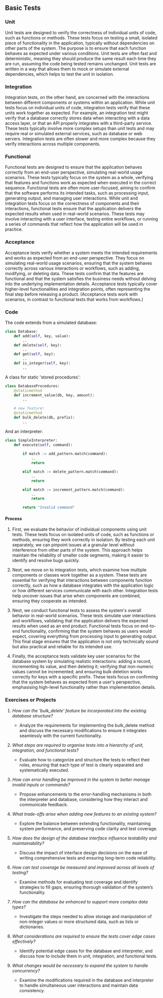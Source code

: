 ## Basic Tests

### Unit

Unit tests are designed to verify the correctness of individual units of code, such as
functions or methods. These tests focus on testing a small, isolated piece of functionality
in the application, typically without dependencies on other parts of the system. The purpose
is to ensure that each function behaves as expected under various conditions. Unit tests
are often fast and deterministic, meaning they should produce the same result each time
they are run, assuming the code being tested remains unchanged. Unit tests are written in
a way that allows them to mock or simulate external dependencies, which helps to test the
unit in isolation.

### Integration

Integration tests, on the other hand, are concerned with the interactions between different
components or systems within an application. While unit tests focus on individual units of code,
integration tests verify that these units work together as expected. For example, an integration
test might verify that a database correctly stores data when interacting with a data access layer,
or that an API properly integrates with a third-party service. These tests typically involve more
complex setups than unit tests and may require real or simulated external services, such as database
or web servers. Integration tests are often slower and more complex because they verify interactions
across multiple components.

### Functional

Functional tests are designed to ensure that the application behaves correctly from an end-user
perspective, simulating real-world usage scenarios. These tests typically focus on the system as
a whole, verifying that features and functions work as expected when executed in the correct sequence.
Functional tests are often more user-focused, aiming to confirm that the software performs its
intended tasks, such as processing input, generating output, and managing user interactions.
While unit and integration tests focus on the correctness of components and their interactions,
functional tests ensure that the application delivers the expected results when used in real-world
scenarios. These tests may involve interacting with a user interface, testing entire workflows,
or running a series of commands that reflect how the application will be used in practice.

### Acceptance

Acceptance tests verify whether a system meets the intended requirements and works as expected
from an end-user perspective. They focus on simulating real-world usage scenarios, ensuring that
the system behaves correctly across various interactions or workflows, such as adding, modifying,
or deleting data. These tests confirm that the features are functional and that the system satisfies
the business needs without delving into the underlying implementation details. Acceptance tests
typically cover higher-level functionalities and integration points, often representing the final
step before releasing a product. (Acceptance tests work with scenarios, in contrast to functional
tests that works from workflows.)

### Code

The code extends from a simulated database:

```python
class Database:
    def add(self, key, value):
        ..
    def delete(self, key):
        ..
    def get(self, key):
        ..
    def is_integer(self, key):
        ..
```

A class for static 'stored procedures':

```python
class DatabaseProcedures:
    @staticmethod
    def increment_value(db, key, amount):
        ..

    # new feature!
    @staticmethod
    def bulk_delete(db, prefix):
        ..
```


And an interpreter:

```python
class SimpleInterpreter:
    def execute(self, command):
        
        if match := add_pattern.match(command):
            ..
            return

        elif match := delete_pattern.match(command):
            ..
            return

        elif match := increment_pattern.match(command):
            ..
            return

        return "Invalid command"
```

#### Process

1. First, we evaluate the behavior of individual components using unit tests. These tests focus
on isolated units of code, such as functions or methods, ensuring they work correctly in
isolation. By testing each unit separately, we can pinpoint issues at a granular level without
interference from other parts of the system. This approach helps maintain the reliability of
smaller code segments, making it easier to identify and resolve bugs quickly.

2. Next, we move on to integration tests, which examine how multiple components or classes work
together as a system. These tests are essential for verifying that interactions between components
function correctly, such as how a database integrates with the application logic or how different
services communicate with each other. Integration tests help uncover issues that arise when components
are combined, ensuring they cooperate as intended.

3. Next, we conduct functional tests to assess the system's overall behavior in real-world
scenarios. These tests simulate user interactions and workflows, validating that the application
delivers the expected results when used as an end product. Functional tests focus on end-to-end
functionality, confirming that the system behaves as users would expect, covering everything from
processing input to generating output. This final stage ensures that the application is not only
technically sound but also practical and reliable for its intended use.

4. Finally, the acceptance tests validate key user scenarios for the database system by simulating
realistic interactions: adding a record, incrementing its value, and then deleting it; verifying
that non-numeric values cannot be incremented; and ensuring bulk deletion works correctly for
keys with a specific prefix. These tests focus on confirming that the system behaves as expected
from a user's perspective, emphasising high-level functionality rather than implementation details.

### Exercises or Projects

1. *How can the 'bulk_delete' feature be incorporated into the existing database structure?*
    - Analyze the requirements for implementing the bulk_delete method and discuss the necessary modifications to ensure it integrates seamlessly with the current functionality.

2. *What steps are required to organise tests into a hierarchy of unit, integration, and functional tests?*
	- Evaluate how to categorize and structure the tests to reflect their roles, ensuring that each type of test is clearly separated and systematically executed.

3. *How can error handling be improved in the system to better manage invalid inputs or commands?*
    - Propose enhancements to the error-handling mechanisms in both the interpreter and database, considering how they interact and communicate feedback.

4. *What trade-offs arise when adding new features to an existing system?*
	- Explore the balance between extending functionality, maintaining system performance, and preserving code clarity and test coverage.

5. *How does the design of the database interface influence testability and maintainability?*
	- Discuss the impact of interface design decisions on the ease of writing comprehensive tests and ensuring long-term code reliability.

6. *How can test coverage be measured and improved across all levels of testing?*
	- Examine methods for evaluating test coverage and identify strategies to fill gaps, ensuring thorough validation of the system’s functionality.

7. *How can the database be enhanced to support more complex data types?*
    - Investigate the steps needed to allow storage and manipulation of non-integer values or more structured data, such as lists or dictionaries.

8. *What considerations are required to ensure the tests cover edge cases effectively?*
    - Identify potential edge cases for the database and interpreter, and discuss how to include them in unit, integration, and functional tests.

9. *What changes would be necessary to expand the system to handle concurrency?*
	- Examine the modifications required in the database and interpreter to handle simultaneous user interactions and maintain data consistency.
